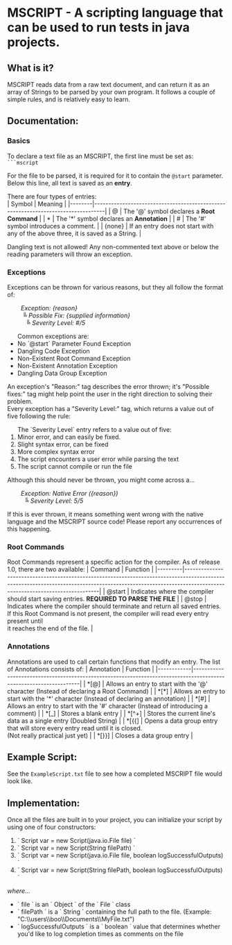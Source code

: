 # MSCRIPT - A scripting language that can be used to run tests in java projects.

## What is it?
MSCRIPT reads data from a raw text document, and can return it as an array of Strings to be parsed by your own program. 
It follows a couple of simple rules, and is relatively easy to learn. 

## Documentation:
### Basics
To declare a text file as an MSCRIPT, the first line must be set as: ` ```mscript `  
  
For the file to be parsed, it is required for it to contain the `@start` parameter. Below this line, all text is saved as an **entry**.  
  
There are four types of entries:  
| Symbol | Meaning                                                                          |
|--------|----------------------------------------------------------------------------------|
|   @    | The '@' symbol declares a **Root Command**                                       |
|   *    | The '*' symbol declares an **Annotation**                                        |
|   #    | The '#' symbol introduces a comment.                                             |
| {none} | If an entry does not start with any of the above three, it is saved as a String. |
  
Dangling text is not allowed! Any non-commented text above or below the reading parameters will throw an exception.

### Exceptions
Exceptions can be thrown for various reasons, but they all follow the format of:  
  
&nbsp; &nbsp; &nbsp; &nbsp; _Exception: {reason}  
&nbsp; &nbsp; &nbsp; &nbsp; &nbsp;╚ Possible Fix: {supplied information}  
&nbsp; &nbsp; &nbsp; &nbsp; &nbsp; &nbsp;╚ Severity Level: #/5_   

<ul>
    Common exceptions are:
    <li>No `@start` Parameter Found Exception</li>
    <li>Dangling Code Exception</li>
    <li>Non-Existent Root Command Exception</li>
    <li>Non-Existent Annotation Exception</li>
    <li>Dangling Data Group Exception</li>
</ul>
  
An exception's "Reason:" tag describes the error thrown; it's "Possible fixes:" tag might help point the user in the right direction to solving their problem.  
Every exception has a "Severity Level:" tag, which returns a value out of five following the rule:
  
<ol>
    The `Severity Level` entry refers to a value out of five:
    <li>Minor error, and can easily be fixed.</li>
    <li>Slight syntax error, can be fixed</li>
    <li>More complex syntax error</li>
    <li>The script encounters a user error while parsing the text</li>
    <li>The script cannot compile or run the file</li>
</ol>  
  
Although this should never be thrown, you might come across a...
  
&nbsp; &nbsp; &nbsp; &nbsp; _Exception: Native Error ({reason})  
&nbsp; &nbsp; &nbsp; &nbsp; &nbsp; ╚ Severity Level: 5/5_ 
  
If this is ever thrown, it means something went wrong with the native language and the MSCRIPT source code! Please report any occurrences of this happening.  

### Root Commands
Root Commands represent a specific action for the compiler. As of release 1.0, there are two available:
| Command | Function                                                                                                                                                                                                  |
|---------|-----------------------------------------------------------------------------------------------------------------------------------------------------------------------------------------------------------|
| @start  | Indicates where the compiler should start saving entries. **REQUIRED TO PARSE THE FILE**                                                                                                                  |
| @stop   | Indicates where the compiler should terminate and return all saved entries.<br>If this Root Command is not present, the compiler will read every entry present until  <br>it reaches the end of the file. |
  
### Annotations
Annotations are used to call certain functions that modify an entry. The list of Annotations consists of:
| Annotation | Function                                                                                                          |
|------------|-------------------------------------------------------------------------------------------------------------------|
| \*[@]       | Allows an entry to start with the '@' character (Instead of declaring a Root Command)                            |
| \*[\*]       | Allows an entry to start with the '*' character (Instead of declaring an annotation)                            |
| \*[#]       | Allows an entry to start with the '#' character (Instead of introducing a comment)                               |
| \*[_]       | Stores a blank entry                                                                                             |
| \*[^+]      | Stores the current line's data as a single entry (Doubled String)                                                |
| \*[{{]      | Opens a data group entry that will store every entry read until it is closed.<br>(Not really practical just yet) |
| \*[}}]      | Closes a data group entry                                                                                        |

## Example Script:
See the `ExampleScript.txt` file to see how a completed MSCRIPT file would look like. 

## Implementation:
Once all the files are built in to your project, you can initialize your script by using one of four constructors:
<ol>
    <li>` Script var = new Script(java.io.File file) `</li>
    <li>` Script var = new Script(String filePath) `</li>
    <li>` Script var = new Script(java.io.File file, boolean logSuccessfulOutputs) `</li>
    <li>` Script var = new Script(String filePath, boolean logSuccessfulOutputs) `</li>
</ol>
  
_where..._  
<ul> 
    <li> ` file ` is an ` Object ` of the ` File ` class </li>
    <li> ` filePath ` is a ` String ` containing the full path to the file. (Example: "C:\\users\\boo\\Documents\\MyFile.txt") </li>
    <li> ` logSuccessfulOutputs ` is a ` boolean ` value that determines whether you'd like to log completion times as comments on the file </li>
</ul>